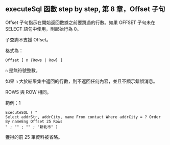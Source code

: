 executeSql 函數 step by step, 第 8 章，Offset 子句
-------------------------------------------

Offset 子句指示在開始返回數據之前要跳過的行數。如果 OFFSET 子句未在 SELECT 語句中使用，則起始行為 0。

子查詢不支援 Offset。

格式為：

    Offset [ n {Rows | Row} ]

`n` 是無符號整數。

如果 `n` 大於結果集中返回的行數，則不返回任何內容，並且不顯示錯誤消息。

ROWS 與 ROW 相同。

範例：1

    ExecuteSQL ( "
    Select addrStr, addrCity, name From contact Where addrCity = ? Order By nameEng Offset 25 Rows
    " ; "" ; "" ; "新北市" )

獲得的前 25 筆資料被省略。